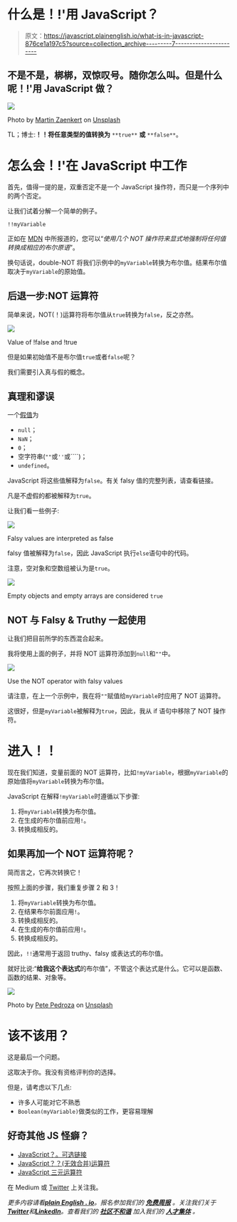 # 什么是！!'用 JavaScript？

> 原文：<https://javascript.plainenglish.io/what-is-in-javascript-876ce1a197c5?source=collection_archive---------7----------------------->

## 不是不是，梆梆，双惊叹号。随你怎么叫。但是什么呢！!'用 JavaScript 做？

![](img/c0208b151cde0643679eb402f2ede8de.png)

Photo by [Martin Zaenkert](https://unsplash.com/@mossphotography?utm_source=medium&utm_medium=referral) on [Unsplash](https://unsplash.com?utm_source=medium&utm_medium=referral)

TL；博士:**！！将任意类型的值转换为** `**true**` **或** `**false**`。

# 怎么会！!'在 JavaScript 中工作

首先，值得一提的是，双重否定不是一个 JavaScript 操作符，而只是一个序列中的两个否定。

让我们试着分解一个简单的例子。

```
!!myVariable
```

正如在 [MDN](https://developer.mozilla.org/en-US/docs/Web/JavaScript/Reference/Operators/Logical_NOT#double_not_!!) 中所报道的，您可以“*使用几个 NOT 操作符来显式地强制将任何值转换成相应的布尔原语*”。

换句话说，double-NOT 将我们示例中的`myVariable`转换为布尔值。结果布尔值取决于`myVariable`的原始值。

## 后退一步:NOT 运算符

简单来说，NOT(！)运算符将布尔值从`true`转换为`false`，反之亦然。

![](img/2241fffe6486687864a6649840988e0a.png)

Value of !false and !true

但是如果初始值不是布尔值`true`或者`false`呢？

我们需要引入真与假的概念。

## 真理和谬误

一个[假值](https://developer.mozilla.org/en-US/docs/Glossary/Falsy)为

*   `null`；
*   `NaN`；
*   `0`；
*   空字符串(`""`或`''`或````)；
*   `undefined`。

JavaScript 将这些值解释为`false`。有关 falsy 值的完整列表，请查看链接。

凡是不虚假的都被解释为`true`。

让我们看一些例子:

![](img/cf834376d60f7dd8e5f9279666f0cf9b.png)

Falsy values are interpreted as false

falsy 值被解释为`false`，因此 JavaScript 执行`else`语句中的代码。

注意，空对象和空数组被认为是`true`。

![](img/dca6e27dff5838757c77be75443250c7.png)

Empty objects and empty arrays are considered `true`

## NOT 与 Falsy & Truthy 一起使用

让我们把目前所学的东西混合起来。

我将使用上面的例子，并将 NOT 运算符添加到`null`和`""`中。

![](img/f4eb838dd193f0a4e0b8a0572245001f.png)

Use the NOT operator with falsy values

请注意，在上一个示例中，我在将`""`赋值给`myVariable`时应用了 NOT 运算符。

这很好，但是`myVariable`被解释为`true`，因此，我从 if 语句中移除了 NOT 操作符。

# 进入！！

现在我们知道，变量前面的 NOT 运算符，比如`!myVariable`，根据`myVariable`的原始值将`myVariable`转换为布尔值。

JavaScript 在解释`!myVariable`时遵循以下步骤:

1.  将`myVariable`转换为布尔值。
2.  在生成的布尔值前应用`!`。
3.  转换成相反的。

## 如果再加一个 NOT 运算符呢？

简而言之，它再次转换它！

按照上面的步骤，我们重复步骤 2 和 3！

1.  将`myVariable`转换为布尔值。
2.  在结果布尔前面应用`!`。
3.  转换成相反的。
4.  在生成的布尔值前应用`!`。
5.  转换成相反的。

因此，`!!`通常用于返回 truthy、falsy 或表达式的布尔值。

就好比说:“**给我这个表达式**的布尔值”，不管这个表达式是什么。它可以是函数、函数的结果、对象等。

![](img/01d5e4d3752ea493cc9cfe0709443ef6.png)

Photo by [Pete Pedroza](https://unsplash.com/@peet818?utm_source=medium&utm_medium=referral) on [Unsplash](https://unsplash.com?utm_source=medium&utm_medium=referral)

# 该不该用？

这是最后一个问题。

这取决于你。我没有资格评判你的选择。

但是，请考虑以下几点:

*   许多人可能对它不熟悉
*   `Boolean(myVariable)`做类似的工作，更容易理解

## 好奇其他 JS 怪癖？

*   [JavaScript？。可选链接](/javascript-optional-chaining-7a2bce30c450)
*   [JavaScript？？(无效合并)运算符](/javascript-operator-5d3bd92e835e)
*   [JavaScript 三元运算符](/javascript-ternary-operator-b76a02c90850)

在 Medium 或 [Twitter](https://twitter.com/lorenzozar) 上关注我。

*更多内容请看*[***plain English . io***](https://plainenglish.io/)*。报名参加我们的* [***免费周报***](http://newsletter.plainenglish.io/) *。关注我们关于*[***Twitter***](https://twitter.com/inPlainEngHQ)*和*[***LinkedIn***](https://www.linkedin.com/company/inplainenglish/)*。查看我们的* [***社区不和谐***](https://discord.gg/GtDtUAvyhW) *加入我们的* [***人才集体***](https://inplainenglish.pallet.com/talent/welcome) *。*
